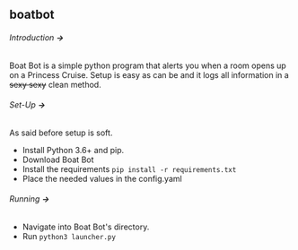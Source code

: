 ## boatbot
###### Introduction **->**
Boat Bot is a simple python program that alerts you when a room opens up on a Princess Cruise. Setup is easy as can be and it logs all information in a ~~sexy sexy~~ clean method. 

###### Set-Up **->**
As said before setup is soft.
- Install Python 3.6+ and pip.
- Download Boat Bot 
- Install the requirements `pip install -r requirements.txt` 
- Place the needed values in the config.yaml 

###### Running **->**
- Navigate into Boat Bot's directory. 
- Run `python3 launcher.py` 
